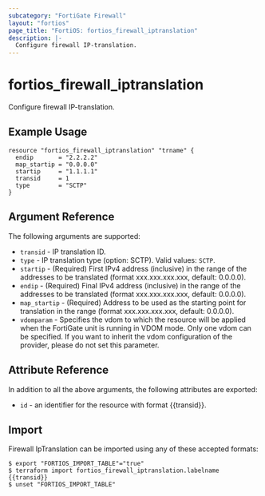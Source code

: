 ```yaml
---
subcategory: "FortiGate Firewall"
layout: "fortios"
page_title: "FortiOS: fortios_firewall_iptranslation"
description: |-
  Configure firewall IP-translation.
---
```


# fortios_firewall_iptranslation
Configure firewall IP-translation.

## Example Usage

```hcl
resource "fortios_firewall_iptranslation" "trname" {
  endip       = "2.2.2.2"
  map_startip = "0.0.0.0"
  startip     = "1.1.1.1"
  transid     = 1
  type        = "SCTP"
}
```

## Argument Reference

The following arguments are supported:

* `transid` - IP translation ID.
* `type` - IP translation type (option: SCTP). Valid values: `SCTP`.
* `startip` - (Required) First IPv4 address (inclusive) in the range of the addresses to be translated (format xxx.xxx.xxx.xxx, default: 0.0.0.0).
* `endip` - (Required) Final IPv4 address (inclusive) in the range of the addresses to be translated (format xxx.xxx.xxx.xxx, default: 0.0.0.0).
* `map_startip` - (Required) Address to be used as the starting point for translation in the range (format xxx.xxx.xxx.xxx, default: 0.0.0.0).
* `vdomparam` - Specifies the vdom to which the resource will be applied when the FortiGate unit is running in VDOM mode. Only one vdom can be specified. If you want to inherit the vdom configuration of the provider, please do not set this parameter.


## Attribute Reference

In addition to all the above arguments, the following attributes are exported:
* `id` - an identifier for the resource with format {{transid}}.

## Import

Firewall IpTranslation can be imported using any of these accepted formats:
```
$ export "FORTIOS_IMPORT_TABLE"="true"
$ terraform import fortios_firewall_iptranslation.labelname {{transid}}
$ unset "FORTIOS_IMPORT_TABLE"
```
